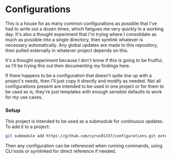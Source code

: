 # Configurations
This is a house for as many common configurations as possible that I've had to
write out a dozen times, which fatigues me very quickly in a working day. It's
also a thought experiment that I'm trying where I consolidate as much as
possible into a single directory, then symlink whatever is necessary
automatically. Any global updates are made to this repository, then pulled
externally in whatever project depends on this.

It's a thought experiment because I don't know if this is going to be fruitful,
so I'll be trying this out then documenting my findings here.

If there happens to be a configuration that doesn't quite line up with a
project's needs, then I'll just copy it directly and modify as needed. Not
all configurations present are intended to be used in one project or for them
to be used as is, they're just templates with enough sensible defaults to work
for my use cases.

### Setup
This project is intended to be used as a submodule for continuous updates. To
add it to a project:
```sh
git submodule add https://github.com/cyrus01337/configurations.git external/configurations
```
Then any configuration can be referenced when running commands, using CLI tools
or symlinked for direct reference if needed.


